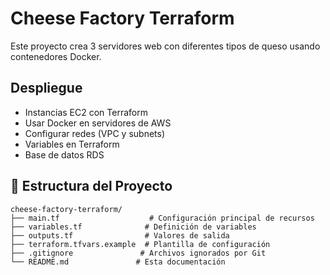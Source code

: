 # Cheese Factory Terraform

Este proyecto crea 3 servidores web con diferentes tipos de queso usando contenedores Docker.

## Despliegue

- Instancias EC2 con Terraform
- Usar Docker en servidores de AWS
- Configurar redes (VPC y subnets)
- Variables en Terraform
- Base de datos RDS


## 📁 Estructura del Proyecto

```
cheese-factory-terraform/
├── main.tf                    # Configuración principal de recursos
├── variables.tf              # Definición de variables
├── outputs.tf                # Valores de salida
├── terraform.tfvars.example  # Plantilla de configuración
├── .gitignore               # Archivos ignorados por Git
└── README.md               # Esta documentación
```


